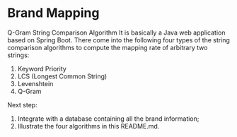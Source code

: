 # Brand Mapping

Q-Gram String Comparison Algorithm
It is basically a Java web application based on Spring Boot.
There come into the following four types of the string comparison algorithms to compute the mapping rate of arbitrary two strings:
1. Keyword Priority
2. LCS (Longest Common String)
3. Levenshtein
4. Q-Gram

Next step:
1. Integrate with a database containing all the brand information;
2. Illustrate the four algorithms in this README.md.

